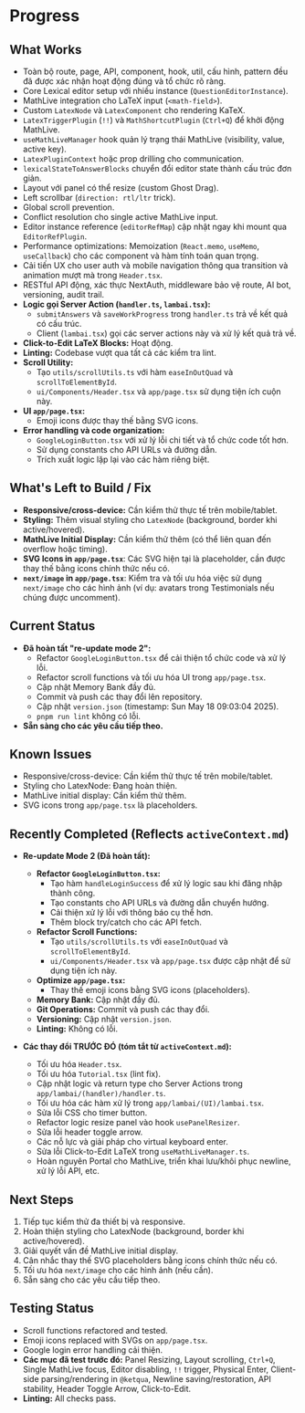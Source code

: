 # Progress

## What Works

- Toàn bộ route, page, API, component, hook, util, cấu hình, pattern đều đã được xác nhận hoạt động đúng và tổ chức rõ ràng.
- Core Lexical editor setup với nhiều instance (`QuestionEditorInstance`).
- MathLive integration cho LaTeX input (`<math-field>`).
- Custom `LatexNode` và `LatexComponent` cho rendering KaTeX.
- `LatexTriggerPlugin` (`!!`) và `MathShortcutPlugin` (`Ctrl+Q`) để khởi động MathLive.
- `useMathLiveManager` hook quản lý trạng thái MathLive (visibility, value, active key).
- `LatexPluginContext` hoặc prop drilling cho communication.
- `lexicalStateToAnswerBlocks` chuyển đổi editor state thành cấu trúc đơn giản.
- Layout với panel có thể resize (custom Ghost Drag).
- Left scrollbar (`direction: rtl/ltr` trick).
- Global scroll prevention.
- Conflict resolution cho single active MathLive input.
- Editor instance reference (`editorRefMap`) cập nhật ngay khi mount qua `EditorRefPlugin`.
- Performance optimizations: Memoization (`React.memo`, `useMemo`, `useCallback`) cho các component và hàm tính toán quan trọng.
- Cải tiến UX cho user auth và mobile navigation thông qua transition và animation mượt mà trong `Header.tsx`.
- RESTful API động, xác thực NextAuth, middleware bảo vệ route, AI bot, versioning, audit trail.
- **Logic gọi Server Action (`handler.ts`, `lambai.tsx`):**
  - `submitAnswers` và `saveWorkProgress` trong `handler.ts` trả về kết quả có cấu trúc.
  - Client (`lambai.tsx`) gọi các server actions này và xử lý kết quả trả về.
- **Click-to-Edit LaTeX Blocks:** Hoạt động.
- **Linting:** Codebase vượt qua tất cả các kiểm tra lint.
- **Scroll Utility:**
    - Tạo `utils/scrollUtils.ts` với hàm `easeInOutQuad` và `scrollToElementById`.
    - `ui/Components/Header.tsx` và `app/page.tsx` sử dụng tiện ích cuộn này.
- **UI `app/page.tsx`:**
    - Emoji icons được thay thế bằng SVG icons.
- **Error handling và code organization:**
    - `GoogleLoginButton.tsx` với xử lý lỗi chi tiết và tổ chức code tốt hơn.
    - Sử dụng constants cho API URLs và đường dẫn.
    - Trích xuất logic lặp lại vào các hàm riêng biệt.

## What's Left to Build / Fix

- **Responsive/cross-device:** Cần kiểm thử thực tế trên mobile/tablet.
- **Styling:** Thêm visual styling cho `LatexNode` (background, border khi active/hovered).
- **MathLive Initial Display:** Cần kiểm thử thêm (có thể liên quan đến overflow hoặc timing).
- **SVG Icons in `app/page.tsx`**: Các SVG hiện tại là placeholder, cần được thay thế bằng icons chính thức nếu có.
- **`next/image` in `app/page.tsx`**: Kiểm tra và tối ưu hóa việc sử dụng `next/image` cho các hình ảnh (ví dụ: avatars trong Testimonials nếu chúng được uncomment).

## Current Status

- **Đã hoàn tất "re-update mode 2":**
    - Refactor `GoogleLoginButton.tsx` để cải thiện tổ chức code và xử lý lỗi.
    - Refactor scroll functions và tối ưu hóa UI trong `app/page.tsx`.
    - Cập nhật Memory Bank đầy đủ.
    - Commit và push các thay đổi lên repository.
    - Cập nhật `version.json` (timestamp: Sun May 18 09:03:04 2025).
    - `pnpm run lint` không có lỗi.
- **Sẵn sàng cho các yêu cầu tiếp theo.**

## Known Issues

- Responsive/cross-device: Cần kiểm thử thực tế trên mobile/tablet.
- Styling cho LatexNode: Đang hoàn thiện.
- MathLive initial display: Cần kiểm thử thêm.
- SVG icons trong `app/page.tsx` là placeholders.

## Recently Completed (Reflects `activeContext.md`)

- **Re-update Mode 2 (Đã hoàn tất):**
    - **Refactor `GoogleLoginButton.tsx`:**
        - Tạo hàm `handleLoginSuccess` để xử lý logic sau khi đăng nhập thành công.
        - Tạo constants cho API URLs và đường dẫn chuyển hướng.
        - Cải thiện xử lý lỗi với thông báo cụ thể hơn.
        - Thêm block try/catch cho các API fetch.
    - **Refactor Scroll Functions:**
        - Tạo `utils/scrollUtils.ts` với `easeInOutQuad` và `scrollToElementById`.
        - `ui/Components/Header.tsx` và `app/page.tsx` được cập nhật để sử dụng tiện ích này.
    - **Optimize `app/page.tsx`:**
        - Thay thế emoji icons bằng SVG icons (placeholders).
    - **Memory Bank:** Cập nhật đầy đủ.
    - **Git Operations:** Commit và push các thay đổi.
    - **Versioning:** Cập nhật `version.json`.
    - **Linting:** Không có lỗi.

- **Các thay đổi TRƯỚC ĐÓ (tóm tắt từ `activeContext.md`):**
    - Tối ưu hóa `Header.tsx`.
    - Tối ưu hóa `Tutorial.tsx` (lint fix).
    - Cập nhật logic và return type cho Server Actions trong `app/lambai/(handler)/handler.ts`.
    - Tối ưu hóa các hàm xử lý trong `app/lambai/(UI)/lambai.tsx`.
    - Sửa lỗi CSS cho timer button.
    - Refactor logic resize panel vào hook `usePanelResizer`.
    - Sửa lỗi header toggle arrow.
    - Các nỗ lực và giải pháp cho virtual keyboard enter.
    - Sửa lỗi Click-to-Edit LaTeX trong `useMathLiveManager.ts`.
    - Hoàn nguyên Portal cho MathLive, triển khai lưu/khôi phục newline, xử lý lỗi API, etc.

## Next Steps

1. Tiếp tục kiểm thử đa thiết bị và responsive.
2. Hoàn thiện styling cho LatexNode (background, border khi active/hovered).
3. Giải quyết vấn đề MathLive initial display.
4. Cân nhắc thay thế SVG placeholders bằng icons chính thức nếu có.
5. Tối ưu hóa `next/image` cho các hình ảnh (nếu cần).
6. Sẵn sàng cho các yêu cầu tiếp theo.

## Testing Status

- Scroll functions refactored and tested.
- Emoji icons replaced with SVGs on `app/page.tsx`.
- Google login error handling cải thiện.
- **Các mục đã test trước đó:** Panel Resizing, Layout scrolling, `Ctrl+Q`, Single MathLive focus, Editor disabling, `!!` trigger, Physical Enter, Client-side parsing/rendering in `@ketqua`, Newline saving/restoration, API stability, Header Toggle Arrow, Click-to-Edit.
- **Linting:** All checks pass.
